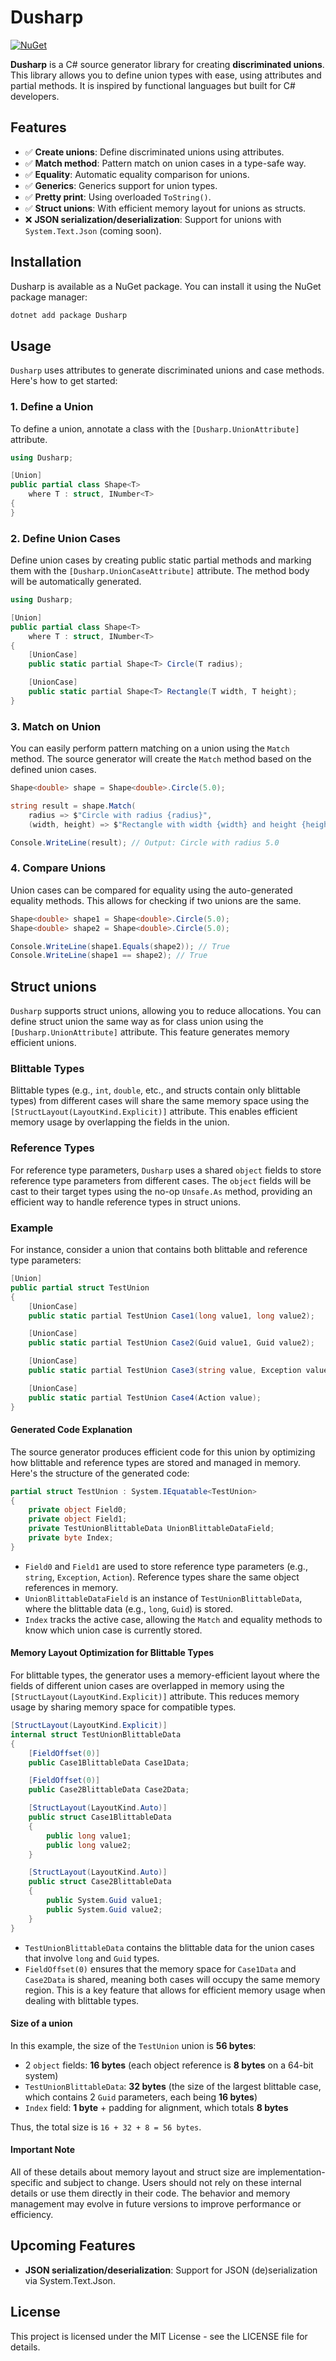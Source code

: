 # Dusharp

[![NuGet](https://img.shields.io/nuget/v/Dusharp)](https://www.nuget.org/packages/Dusharp/)

**Dusharp** is a C# source generator library for creating **discriminated unions**. This library allows you to define union types with ease, using attributes and partial methods. It is inspired by functional languages but built for C# developers.

## Features

- ✅ **Create unions**: Define discriminated unions using attributes.
- ✅ **Match method**: Pattern match on union cases in a type-safe way.
- ✅ **Equality**: Automatic equality comparison for unions.
- ✅ **Generics**: Generics support for union types.
- ✅ **Pretty print**: Using overloaded `ToString()`.
- ✅ **Struct unions**: With efficient memory layout for unions as structs.
- ❌ **JSON serialization/deserialization**: Support for unions with `System.Text.Json` (coming soon).

## Installation

Dusharp is available as a NuGet package. You can install it using the NuGet package manager:

```bash
dotnet add package Dusharp
```

## Usage

`Dusharp` uses attributes to generate discriminated unions and case methods. Here's how to get started:

### 1. Define a Union
To define a union, annotate a class with the `[Dusharp.UnionAttribute]` attribute.

```csharp
using Dusharp;

[Union]
public partial class Shape<T>
    where T : struct, INumber<T>
{
}
```

### 2. Define Union Cases
Define union cases by creating public static partial methods and marking them with the `[Dusharp.UnionCaseAttribute]` attribute. The method body will be automatically generated.

```csharp
using Dusharp;

[Union]
public partial class Shape<T>
    where T : struct, INumber<T>
{
    [UnionCase]
    public static partial Shape<T> Circle(T radius);

    [UnionCase]
    public static partial Shape<T> Rectangle(T width, T height);
}
```

### 3. Match on Union
You can easily perform pattern matching on a union using the `Match` method. The source generator will create the `Match` method based on the defined union cases.

```csharp
Shape<double> shape = Shape<double>.Circle(5.0);

string result = shape.Match(
    radius => $"Circle with radius {radius}",
    (width, height) => $"Rectangle with width {width} and height {height}");

Console.WriteLine(result); // Output: Circle with radius 5.0
```

### 4. Compare Unions
Union cases can be compared for equality using the auto-generated equality methods. This allows for checking if two unions are the same.

```csharp
Shape<double> shape1 = Shape<double>.Circle(5.0);
Shape<double> shape2 = Shape<double>.Circle(5.0);

Console.WriteLine(shape1.Equals(shape2)); // True
Console.WriteLine(shape1 == shape2); // True
```

## Struct unions
`Dusharp` supports struct unions, allowing you to reduce allocations. You can define struct union the same way as for class union using the `[Dusharp.UnionAttribute]` attribute. This feature generates memory efficient unions.

### Blittable Types
Blittable types (e.g., `int`, `double`, etc., and structs contain only blittable types) from different cases will share the same memory space using the `[StructLayout(LayoutKind.Explicit)]` attribute. This enables efficient memory usage by overlapping the fields in the union.

### Reference Types
For reference type parameters, `Dusharp` uses a shared `object` fields to store reference type parameters from different cases. The `object` fields will be cast to their target types using the no-op `Unsafe.As` method, providing an efficient way to handle reference types in struct unions.

### Example
For instance, consider a union that contains both blittable and reference type parameters:

```csharp
[Union]
public partial struct TestUnion
{
    [UnionCase]
    public static partial TestUnion Case1(long value1, long value2);

    [UnionCase]
    public static partial TestUnion Case2(Guid value1, Guid value2);

    [UnionCase]
    public static partial TestUnion Case3(string value, Exception value2);

    [UnionCase]
    public static partial TestUnion Case4(Action value);
}
```

#### Generated Code Explanation
The source generator produces efficient code for this union by optimizing how blittable and reference types are stored and managed in memory. Here's the structure of the generated code:

```csharp
partial struct TestUnion : System.IEquatable<TestUnion>
{
    private object Field0;
    private object Field1;
    private TestUnionBlittableData UnionBlittableDataField;
    private byte Index;
}
```

- `Field0` and `Field1` are used to store reference type parameters (e.g., `string`, `Exception`, `Action`). Reference types share the same object references in memory.
- `UnionBlittableDataField` is an instance of `TestUnionBlittableData`, where the blittable data (e.g., `long`, `Guid`) is stored.
- `Index` tracks the active case, allowing the `Match` and equality methods to know which union case is currently stored.

#### Memory Layout Optimization for Blittable Types
For blittable types, the generator uses a memory-efficient layout where the fields of different union cases are overlapped in memory using the `[StructLayout(LayoutKind.Explicit)]` attribute. This reduces memory usage by sharing memory space for compatible types.

```csharp
[StructLayout(LayoutKind.Explicit)]
internal struct TestUnionBlittableData
{
    [FieldOffset(0)]
    public Case1BlittableData Case1Data;

    [FieldOffset(0)]
    public Case2BlittableData Case2Data;

    [StructLayout(LayoutKind.Auto)]
    public struct Case1BlittableData
    {
        public long value1;
        public long value2;
    }

    [StructLayout(LayoutKind.Auto)]
    public struct Case2BlittableData
    {
        public System.Guid value1;
        public System.Guid value2;
    }
}
```

- `TestUnionBlittableData` contains the blittable data for the union cases that involve `long` and `Guid` types.
- `FieldOffset(0)` ensures that the memory space for `Case1Data` and `Case2Data` is shared, meaning both cases will occupy the same memory region. This is a key feature that allows for efficient memory usage when dealing with blittable types.

#### Size of a union
In this example, the size of the `TestUnion` union is **56 bytes**:

- 2 `object` fields: **16 bytes** (each object reference is **8 bytes** on a 64-bit system)
- `TestUnionBlittableData`: **32 bytes** (the size of the largest blittable case, which contains 2 `Guid` parameters, each being **16 bytes**)
- `Index` field: **1 byte** + padding for alignment, which totals **8 bytes**

Thus, the total size is `16 + 32 + 8 = 56 bytes`.

#### Important Note
All of these details about memory layout and struct size are implementation-specific and subject to change. Users should not rely on these internal details or use them directly in their code. The behavior and memory management may evolve in future versions to improve performance or efficiency.

## Upcoming Features
- **JSON serialization/deserialization**: Support for JSON (de)serialization via System.Text.Json.

## License
This project is licensed under the MIT License - see the LICENSE file for details.
